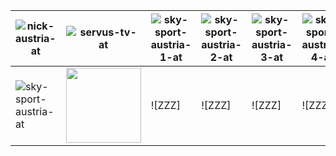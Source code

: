 | ![nick-austria-at] | ![servus-tv-at] | ![sky-sport-austria-1-at] | ![sky-sport-austria-2-at] | ![sky-sport-austria-3-at] | ![sky-sport-austria-4-at] |
|-|-|-|-|-|-|
| ![sky-sport-austria-at] | <img src=https://raw.githubusercontent.com/Tapiosinn/tv-logos/master/countries/france/arte-fr.png height="120px"> | ![ZZZ] | ![ZZZ] | ![ZZZ] | ![ZZZ] |




[nick-austria-at]:https://raw.githubusercontent.com/Tapiosinn/tv-logos/master/countries/austria/nick-austria-at.png
[servus-tv-at]:https://raw.githubusercontent.com/Tapiosinn/tv-logos/master/countries/austria/servus-tv-at.png
[sky-sport-austria-1-at]:https://raw.githubusercontent.com/Tapiosinn/tv-logos/master/countries/austria/sky-sport-austria-1-at.png
[sky-sport-austria-2-at]:https://raw.githubusercontent.com/Tapiosinn/tv-logos/master/countries/austria/sky-sport-austria-2-at.png
[sky-sport-austria-3-at]:https://raw.githubusercontent.com/Tapiosinn/tv-logos/master/countries/austria/sky-sport-austria-3-at.png
[sky-sport-austria-4-at]:https://raw.githubusercontent.com/Tapiosinn/tv-logos/master/countries/austria/sky-sport-austria-4-at.png
[sky-sport-austria-at]:https://raw.githubusercontent.com/Tapiosinn/tv-logos/master/countries/austria/sky-sport-austria-at.png

